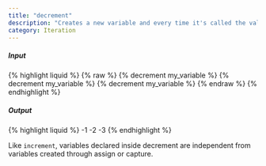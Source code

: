 ```yaml
---
title: "decrement"
description: "Creates a new variable and every time it's called the value decreases by 1, with the initial value being -1."
category: Iteration
---
```

##### Input
{% highlight liquid %}
{% raw %}
{% decrement my_variable %}
{% decrement my_variable %}
{% decrement my_variable %}
{% endraw %}
{% endhighlight %}

##### Output

{% highlight liquid %}
-1
-2
-3
{% endhighlight %}

Like `increment`, variables declared inside decrement are independent from variables created through assign or capture.
